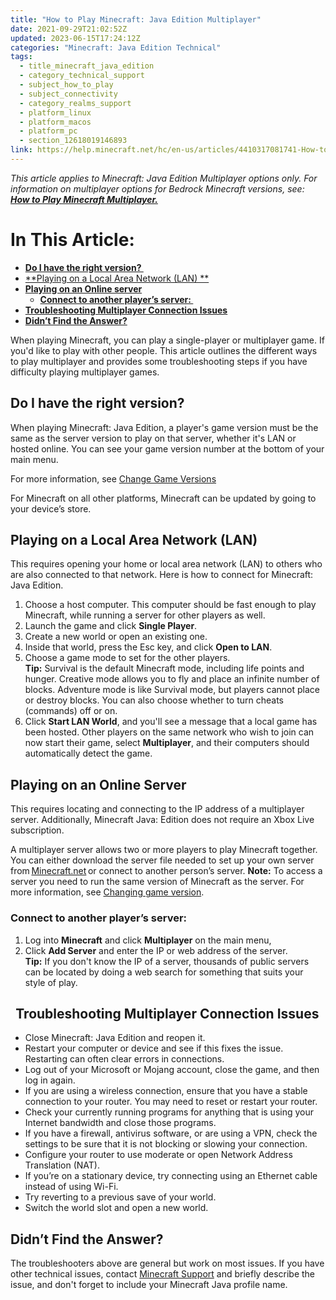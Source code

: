 ```yaml
---
title: "How to Play Minecraft: Java Edition Multiplayer"
date: 2021-09-29T21:02:52Z
updated: 2023-06-15T17:24:12Z
categories: "Minecraft: Java Edition Technical"
tags:
  - title_minecraft_java_edition
  - category_technical_support
  - subject_how_to_play
  - subject_connectivity
  - category_realms_support
  - platform_linux
  - platform_macos
  - platform_pc
  - section_12618019146893
link: https://help.minecraft.net/hc/en-us/articles/4410317081741-How-to-Play-Minecraft-Java-Edition-Multiplayer
---
```


*This article applies to Minecraft: Java Edition Multiplayer options only. For information on multiplayer options for Bedrock Minecraft versions, see: **[How to Play Minecraft Multiplayer.](../Minecraft-Bedrock-Edition-Technical/How-to-Play-Minecraft-Bedrock-Edition-Multiplayer.md)***

# In This Article:

- **[Do I have the right version? ](#do-i-have-the-right-version)**
- [**Playing on a Local Area Network (LAN) **](#playing-on-a-local-area-network-lan)
- [**Playing on an Online server**](#playing-on-an-online-server)
  - **[Connect to another player’s server: ](#connect-to-another-players-server)**
- [**Troubleshooting Multiplayer Connection Issues**](#-troubleshooting-multiplayer-connection-issues)
- [**Didn’t Find the Answer?**](#didnt-find-the-answer)

When playing Minecraft, you can play a single-player or multiplayer game. If you'd like to play with other people. This article outlines the different ways to play multiplayer and provides some troubleshooting steps if you have difficulty playing multiplayer games. 

## Do I have the right version? 

When playing Minecraft: Java Edition, a player's game version must be the same as the server version to play on that server, whether it's LAN or hosted online. You can see your game version number at the bottom of your main menu. 

For more information, see [Change Game Versions](./Change-Game-Version-for-Minecraft-Java-Edition.md) 

For Minecraft on all other platforms, Minecraft can be updated by going to your device’s store. 

## Playing on a Local Area Network (LAN) 

This requires opening your home or local area network (LAN) to others who are also connected to that network. Here is how to connect for Minecraft: Java Edition.

1.  Choose a host computer. This computer should be fast enough to play Minecraft, while running a server for other players as well.
2.  Launch the game and click **Single Player**.
3.  Create a new world or open an existing one. 
4.  Inside that world, press the Esc key, and click **Open to LAN**. 
5.  Choose a game mode to set for the other players.  
    **Tip:** Survival is the default Minecraft mode, including life points and hunger. Creative mode allows you to fly and place an infinite number of blocks. Adventure mode is like Survival mode, but players cannot place or destroy blocks. You can also choose whether to turn cheats (commands) off or on.
6.  Click **Start LAN World**, and you'll see a message that a local game has been hosted. Other players on the same network who wish to join can now start their game, select **Multiplayer**, and their computers should automatically detect the game. 

## Playing on an Online Server 

This requires locating and connecting to the IP address of a multiplayer server. Additionally, Minecraft Java: Edition does not require an Xbox Live subscription.

A multiplayer server allows two or more players to play Minecraft together. You can either download the server file needed to set up your own server from [Minecraft.net](https://minecraft.net/download/server) or connect to another person’s server. **Note:** To access a server you need to run the same version of Minecraft as the server. For more information, see [Changing game version](./Change-Game-Version-for-Minecraft-Java-Edition.md). 

### Connect to another player’s server: 

1.  Log into **Minecraft** and click **Multiplayer** on the main menu,  
2.  Click **Add Server** and enter the IP or web address of the server.    
    **Tip:** If you don't know the IP of a server, thousands of public servers can be located by doing a web search for something that suits your style of play. 

##   Troubleshooting Multiplayer Connection Issues

- Close Minecraft: Java Edition and reopen it.
- Restart your computer or device and see if this fixes the issue. Restarting can often clear errors in connections.
- Log out of your Microsoft or Mojang account, close the game, and then log in again.
- If you are using a wireless connection, ensure that you have a stable connection to your router. You may need to reset or restart your router.
- Check your currently running programs for anything that is using your Internet bandwidth and close those programs.
- If you have a firewall, antivirus software, or are using a VPN, check the settings to be sure that it is not blocking or slowing your connection.
- Configure your router to use moderate or open Network Address Translation (NAT).
- If you’re on a stationary device, try connecting using an Ethernet cable instead of using Wi-Fi.
- Try reverting to a previous save of your world.
- Switch the world slot and open a new world.

## Didn’t Find the Answer?

The troubleshooters above are general but work on most issues. If you have other technical issues, contact [Minecraft Support](https://aka.ms/Minecraft-Support) and briefly describe the issue, and don't forget to include your Minecraft Java profile name.
